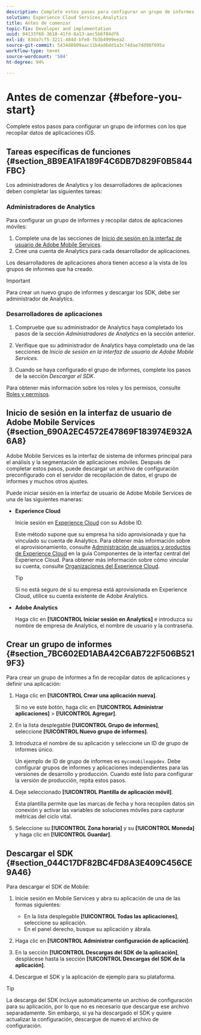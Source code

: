 ```yaml
---
description: Complete estos pasos para configurar un grupo de informes con los que recopilar datos de aplicaciones iOS.
solution: Experience Cloud Services,Analytics
title: Antes de comenzar
topic-fix: Developer and implementation
uuid: 04133f68-3618-41fd-8a13-aec5b6f04df6
exl-id: 83da7cf5-3211-484d-bfe8-7b3b4999eea2
source-git-commit: 5434d8809aac11b4ad6dd1a3c74dae7dd98f095a
workflow-type: tm+mt
source-wordcount: '584'
ht-degree: 94%

---
```


# Antes de comenzar {#before-you-start}

Complete estos pasos para configurar un grupo de informes con los que recopilar datos de aplicaciones iOS.

## Tareas específicas de funciones {#section_8B9EA1FA189F4C6DB7D829F0B5844FBC}

Los administradores de Analytics y los desarrolladores de aplicaciones deben completar las siguientes tareas:

### Administradores de Analytics

Para configurar un grupo de informes y recopilar datos de aplicaciones móviles:

1. Complete una de las secciones de [Inicio de sesión en la interfaz de usuario de Adobe Mobile Services](/help/ios/getting-started/getting-started.md).
1. Cree una cuenta de Analytics para cada desarrollador de aplicaciones.

Los desarrolladores de aplicaciones ahora tienen acceso a la vista de los grupos de informes que ha creado.

>[!IMPORTANT]
>
>Para crear un nuevo grupo de informes y descargar los SDK, debe ser administrador de Analytics.

### Desarrolladores de aplicaciones

1. Compruebe que su administrador de Analytics haya completado los pasos de la sección *Administradores de Analytics* en la sección anterior.

1. Verifique que su administrador de Analytics haya completado una de las secciones de *Inicio de sesión en la interfaz de usuario de Adobe Mobile Services*.
1. Cuando se haya configurado el grupo de informes, complete los pasos de la sección *Descargar el SDK*.

Para obtener más información sobre los roles y los permisos, consulte [Roles y permisos](/help/using/gs/c-mob-roles-and-permissions.md).

## Inicio de sesión en la interfaz de usuario de Adobe Mobile Services   {#section_690A2EC4572E47869F183974E932A6A8}

Adobe Mobile Services es la interfaz de sistema de informes principal para el análisis y la segmentación de aplicaciones móviles. Después de completar estos pasos, puede descargar un archivo de configuración preconfigurado con el servidor de recopilación de datos, el grupo de informes y muchos otros ajustes.

Puede iniciar sesión en la interfaz de usuario de Adobe Mobile Services de una de las siguientes maneras:

* **Experience Cloud**

   Inicie sesión en [Experience Cloud](https://experience.adobe.com) con su Adobe ID.

   Este método supone que su empresa ha sido aprovisionada y que ha vinculado su cuenta de Analytics. Para obtener más información sobre el aprovisionamiento, consulte [Administración de usuarios y productos de Experience Cloud](https://experienceleague.adobe.com/docs/core-services/interface/administration/admin-getting-started.html?lang=es) en la guía Componentes de la interfaz central del Experience Cloud. Para obtener más información sobre cómo vincular su cuenta, consulte [Organizaciones del Experience Cloud](https://experienceleague.adobe.com/docs/core-services/interface/administration/organizations.html?lang=es).

   >[!TIP]
   >
   >Si no está seguro de si su empresa está aprovisionada en Experience Cloud, utilice su cuenta existente de Adobe Analytics.

* **Adobe Analytics**

   Haga clic en **[!UICONTROL Iniciar sesión en Analytics]** e introduzca su nombre de empresa de Analytics, el nombre de usuario y la contraseña.

## Crear un grupo de informes {#section_7BC602ED1ABA42C6AB722F506B5219F3}

Para crear un grupo de informes a fin de recopilar datos de aplicaciones y definir una aplicación:

1. Haga clic en **[!UICONTROL Crear una aplicación nueva]**.

   Si no ve este botón, haga clic en **[!UICONTROL Administrar aplicaciones]** > **[!UICONTROL Agregar]**.

1. En la lista desplegable **[!UICONTROL Grupo de informes]**, seleccione **[!UICONTROL Nuevo grupo de informes]**.

1. Introduzca el nombre de su aplicación y seleccione un ID de grupo de informes único.

   Un ejemplo de ID de grupo de informes es `mycomobileappdev`. Debe configurar grupos de informes y aplicaciones independientes para las versiones de desarrollo y producción. Cuando esté listo para configurar la versión de producción, repita estos pasos.
1. Deje seleccionado **[!UICONTROL Plantilla de aplicación móvil]**.

   Esta plantilla permite que las marcas de fecha y hora recopilen datos sin conexión y activar las variables de soluciones móviles para capturar métricas del ciclo vital.

1. Seleccione su **[!UICONTROL Zona horaria]** y su **[!UICONTROL Moneda]** y haga clic en **[!UICONTROL Guardar]**.

## Descargar el SDK {#section_044C17DF82BC4FD8A3E409C456CE9A46}

Para descargar el SDK de Mobile:

1. Inicie sesión en Mobile Services y abra su aplicación de una de las formas siguientes:

   * En la lista desplegable **[!UICONTROL Todas las aplicaciones]**, seleccione su aplicación.
   * En el panel derecho, busque su aplicación y ábrala.

1. Haga clic en **[!UICONTROL Administrar configuración de aplicación]**.
1. En la sección **[!UICONTROL Descargas del SDK de la aplicación]**, desplácese hasta la sección **[!UICONTROL Descargas del SDK de la aplicación]**.

1. Descargue el SDK y la aplicación de ejemplo para su plataforma.

>[!TIP]
>
>La descarga del SDK incluye automáticamente un archivo de configuración para su aplicación, por lo que no es necesario que descargue ese archivo separadamente. Sin embargo, si ya ha descargado el SDK y quiere actualizar la configuración, descargue de nuevo el archivo de configuración.
